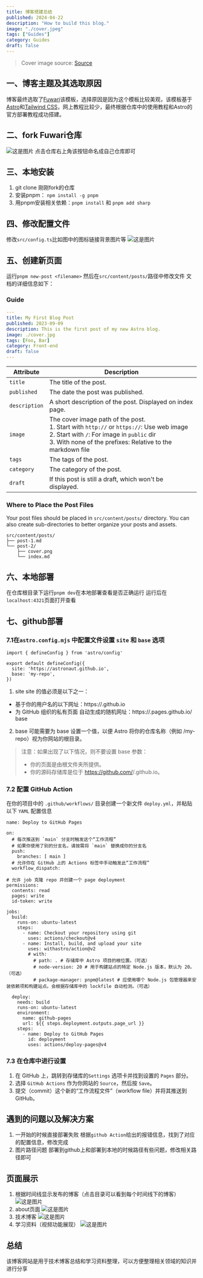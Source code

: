 ```yaml
---
title: 博客搭建总结
published: 2024-04-22
description: "How to build this blog."
image: "./cover.jpeg"
tags: ["Guides"]
category: Guides
draft: false
---
```


> Cover image source: [Source](https://image.civitai.com/xG1nkqKTMzGDvpLrqFT7WA/208fc754-890d-4adb-9753-2c963332675d/width=2048/01651-1456859105-(colour_1.5),girl,_Blue,yellow,green,cyan,purple,red,pink,_best,8k,UHD,masterpiece,male%20focus,%201boy,gloves,%20ponytail,%20long%20hair,.jpeg)



## 一、博客主题及其选取原因
博客最终选取了[Fuwari](https://github.com/saicaca/fuwari)该模板，选择原因是因为这个模板比较美观，该模板基于[Astro](https://astro.build/)和[Tailwind CSS](https://tailwindcss.com/)，网上教程比较少，最终根据仓库中的使用教程和Astro的官方部署教程成功搭建。

## 二、fork Fuwari仓库
![这是图片](./pic-guild-1.png "Magic Gardens")
点击仓库右上角该按钮命名成自己仓库即可

## 三、本地安装
1. git clone 刚刚fork的仓库
2. 安装pnpm： ```npm install -g pnpm```
3. 用pnpm安装相关依赖：`pnpm install` 和 `pnpm add sharp`

## 四、修改配置文件
修改`src/config.ts`比如图中的图标链接背景图片等
![这是图片](./pic-guild-2.png "Magic Gardens")

## 五、创建新页面
运行`pnpm new-post <filename>` 然后在`src/content/posts/`路径中修改文件
文档的详细信息如下：

### Guide
```yaml
---
title: My First Blog Post
published: 2023-09-09
description: This is the first post of my new Astro blog.
image: ./cover.jpg
tags: [Foo, Bar]
category: Front-end
draft: false
---
```

| Attribute     | Description                                                                                                                                                                                                 |
|---------------|-------------------------------------------------------------------------------------------------------------------------------------------------------------------------------------------------------------|
| `title`       | The title of the post.                                                                                                                                                                                      |
| `published`   | The date the post was published.                                                                                                                                                                            |
| `description` | A short description of the post. Displayed on index page.                                                                                                                                                   |
| `image`       | The cover image path of the post.<br/>1. Start with `http://` or `https://`: Use web image<br/>2. Start with `/`: For image in `public` dir<br/>3. With none of the prefixes: Relative to the markdown file |
| `tags`        | The tags of the post.                                                                                                                                                                                       |
| `category`    | The category of the post.                                                                                                                                                                                   |
| `draft`        | If this post is still a draft, which won't be displayed.                                                                                                                                                    |

### Where to Place the Post Files



Your post files should be placed in `src/content/posts/` directory. You can also create sub-directories to better organize your posts and assets.

```
src/content/posts/
├── post-1.md
└── post-2/
    ├── cover.png
    └── index.md
```

## 六、本地部署
在仓库根目录下运行`pnpm dev`在本地部署查看是否正确运行
运行后在`localhost:4321`页面打开查看

## 七、github部署
### 7.1在`astro.config.mjs` 中配置文件设置 `site` 和 `base` 选项
```
import { defineConfig } from 'astro/config'

export default defineConfig({
  site: 'https://astronaut.github.io',
  base: 'my-repo',
})
```
1. site
site 的值必须是以下之一：
- 基于你的用户名的以下网址：https://<username>.github.io
- 为 GitHub 组织的私有页面 自动生成的随机网址：https://<random-string>.pages.github.io/
base
2. base
可能需要为 base 设置一个值，以便 Astro 将你的仓库名称（例如 /my-repo）视为你网站的根目录。

> 注意：如果出现了以下情况，则不要设置 base 参数：
>- 你的页面是由根文件夹所提供。
>- 你的源码存储库是位于 https://github.com/<USERNAME>/<USERNAME>.github.io。

### 7.2 配置 GitHub Action
在你的项目中的 `.github/workflows/` 目录创建一个新文件 `deploy.yml`，并粘贴以下 `YAML` 配置信息
```
name: Deploy to GitHub Pages

on:
  # 每次推送到 `main` 分支时触发这个“工作流程”
  # 如果你使用了别的分支名，请按需将 `main` 替换成你的分支名
  push:
    branches: [ main ]
  # 允许你在 GitHub 上的 Actions 标签中手动触发此“工作流程”
  workflow_dispatch:

# 允许 job 克隆 repo 并创建一个 page deployment
permissions:
  contents: read
  pages: write
  id-token: write

jobs:
  build:
    runs-on: ubuntu-latest
    steps:
      - name: Checkout your repository using git
        uses: actions/checkout@v4
      - name: Install, build, and upload your site
        uses: withastro/action@v2
        # with:
          # path: . # 存储库中 Astro 项目的根位置。（可选）
          # node-version: 20 # 用于构建站点的特定 Node.js 版本，默认为 20。（可选）
          # package-manager: pnpm@latest # 应使用哪个 Node.js 包管理器来安装依赖项和构建站点。会根据存储库中的 lockfile 自动检测。（可选）

  deploy:
    needs: build
    runs-on: ubuntu-latest
    environment:
      name: github-pages
      url: ${{ steps.deployment.outputs.page_url }}
    steps:
      - name: Deploy to GitHub Pages
        id: deployment
        uses: actions/deploy-pages@v4
```
### 7.3 在仓库中进行设置
1. 在 GitHub 上，跳转到存储库的`Settings` 选项卡并找到设置的 `Pages` 部分。
2. 选择 `GitHub Actions` 作为你网站的 `Source`，然后按 `Save`。
3. 提交（commit）这个新的“工作流程文件”（workflow file）并将其推送到 GitHub。

## 遇到的问题以及解决方案
1. 一开始的时候直接部署失败
根据`github Action`给出的报错信息，找到了对应的配置信息，修改完成
2. 图片路径问题
部署到github上和部署到本地的时候路径有些问题，修改相关路径即可

## 页面展示
1. 根据时间线显示发布的博客（点击目录可以看到每个时间线下的博客）
![这是图片](./pic-guild-3.png "Magic Gardens")
2. about页面
![这是图片](./pic-guild-4.png "Magic Gardens")
3. 技术博客
![这是图片](./pic-guild-5.png "Magic Gardens")
4. 学习资料（视频功能展现）
![这是图片](./pic-guild-6.png "Magic Gardens")

## 总结
该博客网站是用于技术博客总结和学习资料整理，可以方便整理相关领域的知识并进行分享

